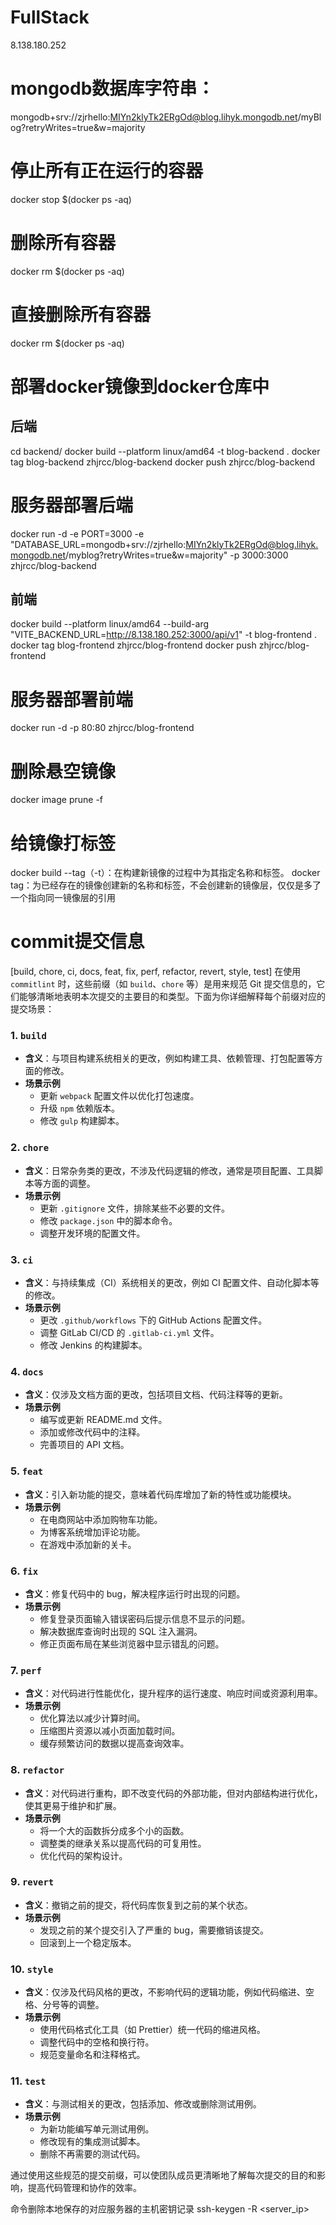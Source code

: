 # FullStack

8.138.180.252

# mongodb数据库字符串：

mongodb+srv://zjrhello:MIYn2klyTk2ERgOd@blog.lihyk.mongodb.net/myBlog?retryWrites=true&w=majority

# 停止所有正在运行的容器

docker stop $(docker ps -aq)

# 删除所有容器

docker rm $(docker ps -aq)

# 直接删除所有容器

docker rm $(docker ps -aq)

# 部署docker镜像到docker仓库中

## 后端

cd backend/
docker build --platform linux/amd64 -t blog-backend .
docker tag blog-backend zhjrcc/blog-backend
docker push zhjrcc/blog-backend

# 服务器部署后端

docker run -d -e PORT=3000 -e "DATABASE_URL=mongodb+srv://zjrhello:MIYn2klyTk2ERgOd@blog.lihyk.mongodb.net/myblog?retryWrites=true&w=majority" -p 3000:3000 zhjrcc/blog-backend

## 前端

docker build --platform linux/amd64 --build-arg "VITE_BACKEND_URL=http://8.138.180.252:3000/api/v1" -t blog-frontend .
docker tag blog-frontend zhjrcc/blog-frontend
docker push zhjrcc/blog-frontend

# 服务器部署前端

docker run -d -p 80:80 zhjrcc/blog-frontend

# 删除悬空镜像

docker image prune -f

# 给镜像打标签

docker build --tag（-t）：在构建新镜像的过程中为其指定名称和标签。
docker tag：为已经存在的镜像创建新的名称和标签，不会创建新的镜像层，仅仅是多了一个指向同一镜像层的引用

# commit提交信息

[build, chore, ci, docs, feat, fix, perf, refactor, revert, style, test]
在使用 `commitlint` 时，这些前缀（如 `build`、`chore` 等）是用来规范 Git 提交信息的，它们能够清晰地表明本次提交的主要目的和类型。下面为你详细解释每个前缀对应的提交场景：

### 1. `build`

- **含义**：与项目构建系统相关的更改，例如构建工具、依赖管理、打包配置等方面的修改。
- **场景示例**
  - 更新 `webpack` 配置文件以优化打包速度。
  - 升级 `npm` 依赖版本。
  - 修改 `gulp` 构建脚本。

### 2. `chore`

- **含义**：日常杂务类的更改，不涉及代码逻辑的修改，通常是项目配置、工具脚本等方面的调整。
- **场景示例**
  - 更新 `.gitignore` 文件，排除某些不必要的文件。
  - 修改 `package.json` 中的脚本命令。
  - 调整开发环境的配置文件。

### 3. `ci`

- **含义**：与持续集成（CI）系统相关的更改，例如 CI 配置文件、自动化脚本等的修改。
- **场景示例**
  - 更改 `.github/workflows` 下的 GitHub Actions 配置文件。
  - 调整 GitLab CI/CD 的 `.gitlab-ci.yml` 文件。
  - 修改 Jenkins 的构建脚本。

### 4. `docs`

- **含义**：仅涉及文档方面的更改，包括项目文档、代码注释等的更新。
- **场景示例**
  - 编写或更新 README.md 文件。
  - 添加或修改代码中的注释。
  - 完善项目的 API 文档。

### 5. `feat`

- **含义**：引入新功能的提交，意味着代码库增加了新的特性或功能模块。
- **场景示例**
  - 在电商网站中添加购物车功能。
  - 为博客系统增加评论功能。
  - 在游戏中添加新的关卡。

### 6. `fix`

- **含义**：修复代码中的 bug，解决程序运行时出现的问题。
- **场景示例**
  - 修复登录页面输入错误密码后提示信息不显示的问题。
  - 解决数据库查询时出现的 SQL 注入漏洞。
  - 修正页面布局在某些浏览器中显示错乱的问题。

### 7. `perf`

- **含义**：对代码进行性能优化，提升程序的运行速度、响应时间或资源利用率。
- **场景示例**
  - 优化算法以减少计算时间。
  - 压缩图片资源以减小页面加载时间。
  - 缓存频繁访问的数据以提高查询效率。

### 8. `refactor`

- **含义**：对代码进行重构，即不改变代码的外部功能，但对内部结构进行优化，使其更易于维护和扩展。
- **场景示例**
  - 将一个大的函数拆分成多个小的函数。
  - 调整类的继承关系以提高代码的可复用性。
  - 优化代码的架构设计。

### 9. `revert`

- **含义**：撤销之前的提交，将代码库恢复到之前的某个状态。
- **场景示例**
  - 发现之前的某个提交引入了严重的 bug，需要撤销该提交。
  - 回滚到上一个稳定版本。

### 10. `style`

- **含义**：仅涉及代码风格的更改，不影响代码的逻辑功能，例如代码缩进、空格、分号等的调整。
- **场景示例**
  - 使用代码格式化工具（如 Prettier）统一代码的缩进风格。
  - 调整代码中的空格和换行符。
  - 规范变量命名和注释格式。

### 11. `test`

- **含义**：与测试相关的更改，包括添加、修改或删除测试用例。
- **场景示例**
  - 为新功能编写单元测试用例。
  - 修改现有的集成测试脚本。
  - 删除不再需要的测试代码。

通过使用这些规范的提交前缀，可以使团队成员更清晰地了解每次提交的目的和影响，提高代码管理和协作的效率。

命令删除本地保存的对应服务器的主机密钥记录
ssh-keygen -R <server_ip>
